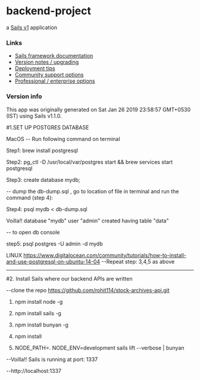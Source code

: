 # backend-project

a [Sails v1](https://sailsjs.com) application


### Links

+ [Sails framework documentation](https://sailsjs.com/get-started)
+ [Version notes / upgrading](https://sailsjs.com/documentation/upgrading)
+ [Deployment tips](https://sailsjs.com/documentation/concepts/deployment)
+ [Community support options](https://sailsjs.com/support)
+ [Professional / enterprise options](https://sailsjs.com/enterprise)


### Version info

This app was originally generated on Sat Jan 26 2019 23:58:57 GMT+0530 (IST) using Sails v1.1.0.

<!-- Internally, Sails used [`sails-generate@1.16.4`](https://github.com/balderdashy/sails-generate/tree/v1.16.4/lib/core-generators/new). -->



<!--
Note:  Generators are usually run using the globally-installed `sails` CLI (command-line interface).  This CLI version is _environment-specific_ rather than app-specific, thus over time, as a project's dependencies are upgraded or the project is worked on by different developers on different computers using different versions of Node.js, the Sails dependency in its package.json file may differ from the globally-installed Sails CLI release it was originally generated with.  (Be sure to always check out the relevant [upgrading guides](https://sailsjs.com/upgrading) before upgrading the version of Sails used by your app.  If you're stuck, [get help here](https://sailsjs.com/support).)
-->

#1.SET UP POSTGRES DATABASE

MacOS
-- Run following command on terminal

Step1: brew install postgresql

Step2: pg_ctl -D /usr/local/var/postgres start && brew services start postgresql

Step3: create database mydb;

-- dump the db-dump.sql , go to location of file in terminal and run the command (step 4):

Step4:  psql mydb < db-dump.sql

Voilla!! database "mydb" user "admin" created having table "data"

-- to open db console 

step5: psql postgres -U admin -d mydb


LINUX
https://www.digitalocean.com/community/tutorials/how-to-install-and-use-postgresql-on-ubuntu-14-04
--Repeat step: 3,4,5 as above
________________________________________________________________________________________________



#2. Install Sails where our backend APIs are written

--clone the repo https://github.com/rohit114/stock-archives-api.git

1. npm install node -g

2. npm install sails -g

3. npm install bunyan -g

4. npm install

5. NODE_PATH=. NODE_ENV=development sails lift --verbose | bunyan

--Voilla!! Sails is running at port: 1337

--http://localhost:1337





